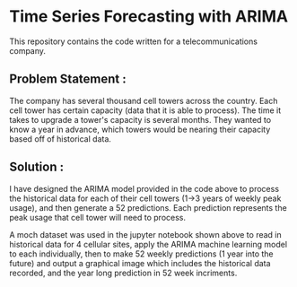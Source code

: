 # Time Series Forecasting with ARIMA
This repository contains the code written for a telecommunications company.

## Problem Statement : 
The company has several thousand cell towers across the country. Each cell tower has certain capacity (data that it is able to process). The time it takes to upgrade a tower's capacity is several months. They wanted to know a year in advance, which towers would be nearing their capacity based off of historical data.

## Solution :
I have designed the ARIMA model provided in the code above to process the historical data for each of their cell towers (1->3 years of weekly peak usage), and then generate a 52 predictions. Each prediction represents the peak usage that cell tower will need to process. 

A moch dataset was used in the jupyter notebook shown above to read in historical data for 4 cellular sites, apply the ARIMA machine learning model to each individually, then to make 52 weekly predictions (1 year into the future) and output a graphical image which includes the historical data recorded, and the year long prediction in 52 week incriments. 
